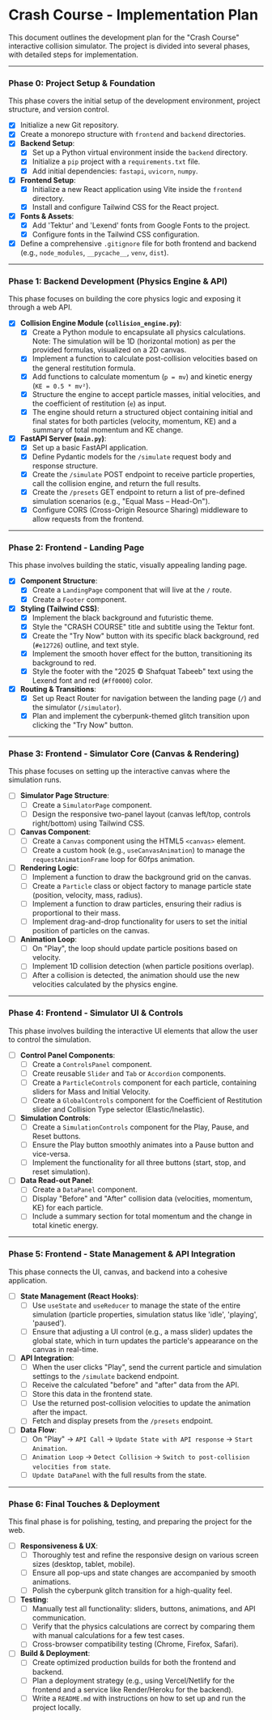 # Crash Course - Implementation Plan

This document outlines the development plan for the "Crash Course" interactive collision simulator. The project is divided into several phases, with detailed steps for implementation.

---

### Phase 0: Project Setup & Foundation

This phase covers the initial setup of the development environment, project structure, and version control.

- [x] Initialize a new Git repository.
- [x] Create a monorepo structure with `frontend` and `backend` directories.
- [x] **Backend Setup**:
    - [x] Set up a Python virtual environment inside the `backend` directory.
    - [x] Initialize a `pip` project with a `requirements.txt` file.
    - [x] Add initial dependencies: `fastapi`, `uvicorn`, `numpy`.
- [x] **Frontend Setup**:
    - [x] Initialize a new React application using Vite inside the `frontend` directory.
    - [x] Install and configure Tailwind CSS for the React project.
- [x] **Fonts & Assets**:
    - [x] Add 'Tektur' and 'Lexend' fonts from Google Fonts to the project.
    - [x] Configure fonts in the Tailwind CSS configuration.
- [x] Define a comprehensive `.gitignore` file for both frontend and backend (e.g., `node_modules`, `__pycache__`, `venv`, `dist`).

---

### Phase 1: Backend Development (Physics Engine & API)

This phase focuses on building the core physics logic and exposing it through a web API.

- [x] **Collision Engine Module (`collision_engine.py`)**:
    - [x] Create a Python module to encapsulate all physics calculations. Note: The simulation will be 1D (horizontal motion) as per the provided formulas, visualized on a 2D canvas.
    - [x] Implement a function to calculate post-collision velocities based on the general restitution formula.
    - [x] Add functions to calculate momentum (`p = mv`) and kinetic energy (`KE = 0.5 * mv²`).
    - [x] Structure the engine to accept particle masses, initial velocities, and the coefficient of restitution (`e`) as input.
    - [x] The engine should return a structured object containing initial and final states for both particles (velocity, momentum, KE) and a summary of total momentum and KE change.
- [x] **FastAPI Server (`main.py`)**:
    - [x] Set up a basic FastAPI application.
    - [x] Define Pydantic models for the `/simulate` request body and response structure.
    - [x] Create the `/simulate` POST endpoint to receive particle properties, call the collision engine, and return the full results.
    - [x] Create the `/presets` GET endpoint to return a list of pre-defined simulation scenarios (e.g., "Equal Mass – Head-On").
    - [x] Configure CORS (Cross-Origin Resource Sharing) middleware to allow requests from the frontend.

---

### Phase 2: Frontend - Landing Page

This phase involves building the static, visually appealing landing page.

- [x] **Component Structure**:
    - [x] Create a `LandingPage` component that will live at the `/` route.
    - [x] Create a `Footer` component.
- [x] **Styling (Tailwind CSS)**:
    - [x] Implement the black background and futuristic theme.
    - [x] Style the "CRASH COURSE" title and subtitle using the Tektur font.
    - [x] Create the "Try Now" button with its specific black background, red (`#e12726`) outline, and text style.
    - [x] Implement the smooth hover effect for the button, transitioning its background to red.
    - [x] Style the footer with the "2025 © Shafquat Tabeeb" text using the Lexend font and red (`#ff0000`) color.
- [x] **Routing & Transitions**:
    - [x] Set up React Router for navigation between the landing page (`/`) and the simulator (`/simulator`).
    - [x] Plan and implement the cyberpunk-themed glitch transition upon clicking the "Try Now" button.

---

### Phase 3: Frontend - Simulator Core (Canvas & Rendering)

This phase focuses on setting up the interactive canvas where the simulation runs.

- [ ] **Simulator Page Structure**:
    - [ ] Create a `SimulatorPage` component.
    - [ ] Design the responsive two-panel layout (canvas left/top, controls right/bottom) using Tailwind CSS.
- [ ] **Canvas Component**:
    - [ ] Create a `Canvas` component using the HTML5 `<canvas>` element.
    - [ ] Create a custom hook (e.g., `useCanvasAnimation`) to manage the `requestAnimationFrame` loop for 60fps animation.
- [ ] **Rendering Logic**:
    - [ ] Implement a function to draw the background grid on the canvas.
    - [ ] Create a `Particle` class or object factory to manage particle state (position, velocity, mass, radius).
    - [ ] Implement a function to draw particles, ensuring their radius is proportional to their mass.
    - [ ] Implement drag-and-drop functionality for users to set the initial position of particles on the canvas.
- [ ] **Animation Loop**:
    - [ ] On "Play", the loop should update particle positions based on velocity.
    - [ ] Implement 1D collision detection (when particle positions overlap).
    - [ ] After a collision is detected, the animation should use the new velocities calculated by the physics engine.

---

### Phase 4: Frontend - Simulator UI & Controls

This phase involves building the interactive UI elements that allow the user to control the simulation.

- [ ] **Control Panel Components**:
    - [ ] Create a `ControlsPanel` component.
    - [ ] Create reusable `Slider` and `Tab` or `Accordion` components.
    - [ ] Create a `ParticleControls` component for each particle, containing sliders for Mass and Initial Velocity.
    - [ ] Create a `GlobalControls` component for the Coefficient of Restitution slider and Collision Type selector (Elastic/Inelastic).
- [ ] **Simulation Controls**:
    - [ ] Create a `SimulationControls` component for the Play, Pause, and Reset buttons.
    - [ ] Ensure the Play button smoothly animates into a Pause button and vice-versa.
    - [ ] Implement the functionality for all three buttons (start, stop, and reset simulation).
- [ ] **Data Read-out Panel**:
    - [ ] Create a `DataPanel` component.
    - [ ] Display "Before" and "After" collision data (velocities, momentum, KE) for each particle.
    - [ ] Include a summary section for total momentum and the change in total kinetic energy.

---

### Phase 5: Frontend - State Management & API Integration

This phase connects the UI, canvas, and backend into a cohesive application.

- [ ] **State Management (React Hooks)**:
    - [ ] Use `useState` and `useReducer` to manage the state of the entire simulation (particle properties, simulation status like 'idle', 'playing', 'paused').
    - [ ] Ensure that adjusting a UI control (e.g., a mass slider) updates the global state, which in turn updates the particle's appearance on the canvas in real-time.
- [ ] **API Integration**:
    - [ ] When the user clicks "Play", send the current particle and simulation settings to the `/simulate` backend endpoint.
    - [ ] Receive the calculated "before" and "after" data from the API.
    - [ ] Store this data in the frontend state.
    - [ ] Use the returned post-collision velocities to update the animation after the impact.
    - [ ] Fetch and display presets from the `/presets` endpoint.
- [ ] **Data Flow**:
    - [ ] On "Play" -> `API Call` -> `Update State with API response` -> `Start Animation`.
    - [ ] `Animation Loop` -> `Detect Collision` -> `Switch to post-collision velocities from state`.
    - [ ] `Update DataPanel` with the full results from the state.

---

### Phase 6: Final Touches & Deployment

This final phase is for polishing, testing, and preparing the project for the web.

- [ ] **Responsiveness & UX**:
    - [ ] Thoroughly test and refine the responsive design on various screen sizes (desktop, tablet, mobile).
    - [ ] Ensure all pop-ups and state changes are accompanied by smooth animations.
    - [ ] Polish the cyberpunk glitch transition for a high-quality feel.
- [ ] **Testing**:
    - [ ] Manually test all functionality: sliders, buttons, animations, and API communication.
    - [ ] Verify that the physics calculations are correct by comparing them with manual calculations for a few test cases.
    - [ ] Cross-browser compatibility testing (Chrome, Firefox, Safari).
- [ ] **Build & Deployment**:
    - [ ] Create optimized production builds for both the frontend and backend.
    - [ ] Plan a deployment strategy (e.g., using Vercel/Netlify for the frontend and a service like Render/Heroku for the backend).
    - [ ] Write a `README.md` with instructions on how to set up and run the project locally. 